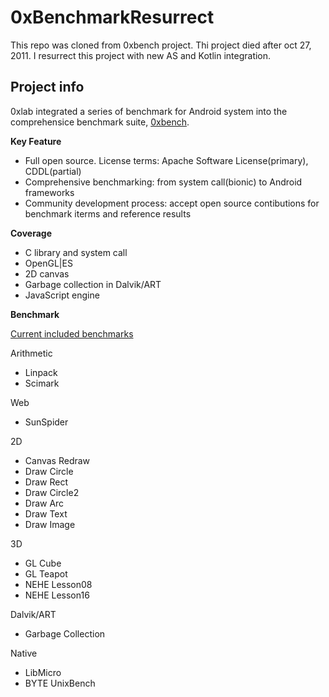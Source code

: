 # 0xBenchmarkResurrect
This repo was cloned from 0xbench project.
Thi project died after oct 27, 2011.
I resurrect this project with new AS and Kotlin integration.

## Project info

0xlab integrated a series of benchmark for Android system into
the comprehensice benchmark suite, [0xbench](https://code.google.com/archive/p/0xbench).

**Key Feature**

- Full open source. License terms: Apache Software License(primary), CDDL(partial)
- Comprehensive benchmarking: from system call(bionic) to Android frameworks
- Community development process: accept open source contibutions for benchmark iterms and reference results

**Coverage**

- C library and system call
- OpenGL|ES
- 2D canvas
- Garbage collection in Dalvik/ART
- JavaScript engine

**Benchmark**

[Current included benchmarks](https://code.google.com/archive/p/0xbench/wikis/Benchmarks.wiki)

Arithmetic
- Linpack
- Scimark

Web
- SunSpider

2D
- Canvas Redraw
- Draw Circle
- Draw Rect
- Draw Circle2
- Draw Arc
- Draw Text
- Draw Image

3D
- GL Cube
- GL Teapot
- NEHE Lesson08
- NEHE Lesson16

Dalvik/ART
- Garbage Collection

Native
- LibMicro
- BYTE UnixBench
